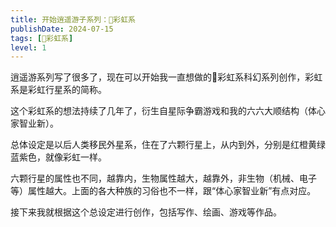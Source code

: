 ```yaml
---
title: 开始逍遥游子系列：🌈彩虹系
publishDate: 2024-07-15
tags: [🌈彩虹系]
level: 1
---
```


逍遥游系列写了很多了，现在可以开始我一直想做的🌈彩虹系科幻系列创作，彩虹系是彩虹行星系的简称。

这个彩虹系的想法持续了几年了，衍生自星际争霸游戏和我的六六大顺结构（体心家智业新）。

总体设定是以后人类移民外星系，住在了六颗行星上，从内到外，分别是红橙黄绿蓝紫色，就像彩虹一样。

六颗行星的属性也不同，越靠内，生物属性越大，越靠外，非生物（机械、电子等）属性越大。上面的各大种族的习俗也不一样，跟“体心家智业新”有点对应。

接下来我就根据这个总设定进行创作，包括写作、绘画、游戏等作品。
